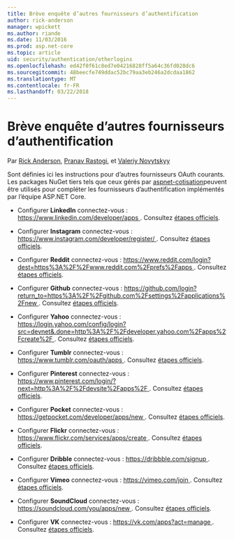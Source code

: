 ```yaml
---
title: Brève enquête d’autres fournisseurs d’authentification
author: rick-anderson
manager: wpickett
ms.author: riande
ms.date: 11/03/2016
ms.prod: asp.net-core
ms.topic: article
uid: security/authentication/otherlogins
ms.openlocfilehash: ed42f0f61c8ed7e04216828ff5a64c36fd028dc6
ms.sourcegitcommit: 48beecfe749ddac52bc79aa3eb246a2dcdaa1862
ms.translationtype: MT
ms.contentlocale: fr-FR
ms.lasthandoff: 03/22/2018
---
```

# <a name="short-survey-of-other-authentication-providers"></a>Brève enquête d’autres fournisseurs d’authentification

<a name="security-authentication-other-logins"></a>

Par [Rick Anderson](https://twitter.com/RickAndMSFT), [Pranav Rastogi](https://github.com/rustd), et [Valeriy Novytskyy](https://github.com/01binary)

Sont définies ici les instructions pour d’autres fournisseurs OAuth courants. Les packages NuGet tiers tels que ceux gérés par [aspnet-cotisation](https://www.nuget.org/packages?q=owners%3Aaspnet-contrib+title%3AOAuth)peuvent être utilisés pour compléter les fournisseurs d’authentification implémentés par l’équipe ASP.NET Core.

* Configurer **LinkedIn** connectez-vous : [ https://www.linkedin.com/developer/apps ](https://www.linkedin.com/developer/apps). Consultez [étapes officiels](https://developer.linkedin.com/docs/oauth2).

* Configurer **Instagram** connectez-vous : [ https://www.instagram.com/developer/register/ ](https://www.instagram.com/developer/register/). Consultez [étapes officiels](https://www.instagram.com/developer/authentication/).

* Configurer **Reddit** connectez-vous : [ https://www.reddit.com/login?dest=https%3A%2F%2Fwww.reddit.com%2Fprefs%2Fapps ](https://www.reddit.com/login?dest=https%3A%2F%2Fwww.reddit.com%2Fprefs%2Fapps). Consultez [étapes officiels](https://github.com/reddit/reddit/wiki/OAuth2-Quick-Start-Example).

* Configurer **Github** connectez-vous : [ https://github.com/login?return_to=https%3A%2F%2Fgithub.com%2Fsettings%2Fapplications%2Fnew ](https://github.com/login?return_to=https%3A%2F%2Fgithub.com%2Fsettings%2Fapplications%2Fnew). Consultez [étapes officiels](https://developer.github.com/v3/oauth/).

* Configurer **Yahoo** connectez-vous : [ https://login.yahoo.com/config/login?src=devnet&.done=http%3A%2F%2Fdeveloper.yahoo.com%2Fapps%2Fcreate%2F ](https://login.yahoo.com/config/login?src=devnet&.done=http%3A%2F%2Fdeveloper.yahoo.com%2Fapps%2Fcreate%2F). Consultez [étapes officiels](https://developer.yahoo.com/bbauth/user.html).

* Configurer **Tumblr** connectez-vous : [ https://www.tumblr.com/oauth/apps ](https://www.tumblr.com/oauth/apps). Consultez [étapes officiels](https://www.tumblr.com/docs/api/v2#auth).

* Configurer **Pinterest** connectez-vous : [ https://www.pinterest.com/login/?next=http%3A%2F%2Fdevsite%2Fapps%2F ](https://www.pinterest.com/login/?next=http%3A%2F%2Fdevsite%2Fapps%2F). Consultez [étapes officiels](https://developers.pinterest.com/docs/api/overview/?).

* Configurer **Pocket** connectez-vous : [ https://getpocket.com/developer/apps/new ](https://getpocket.com/developer/apps/new). Consultez [étapes officiels](https://getpocket.com/developer/docs/authentication).

* Configurer **Flickr** connectez-vous : [ https://www.flickr.com/services/apps/create ](https://www.flickr.com/services/apps/create). Consultez [étapes officiels](https://www.flickr.com/services/api/auth.oauth.html).

* Configurer **Dribble** connectez-vous : [ https://dribbble.com/signup ](https://dribbble.com/signup). Consultez [étapes officiels](http://developer.dribbble.com/v1/oauth/).

* Configurer **Vimeo** connectez-vous : [ https://vimeo.com/join ](https://vimeo.com/join). Consultez [étapes officiels](https://developer.vimeo.com/api/authentication).

* Configurer **SoundCloud** connectez-vous : [ https://soundcloud.com/you/apps/new ](https://soundcloud.com/you/apps/new). Consultez [étapes officiels](https://developers.soundcloud.com/blog/we-love-oauth-2).

* Configurer **VK** connectez-vous : [ https://vk.com/apps?act=manage ](https://vk.com/apps?act=manage). Consultez [étapes officiels](https://vk.com/pages?oid=-17680044&p=Authorizing_Sites).
